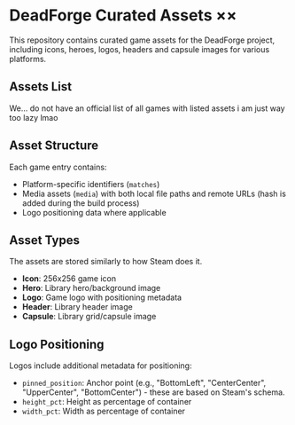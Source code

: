 # DeadForge Curated Assets **××**

This repository contains curated game assets for the DeadForge project, including icons, heroes, logos, headers and capsule images for various platforms.

## Assets List

We... do not have an official list of all games with listed assets i am just way too lazy lmao

## Asset Structure

Each game entry contains:
- Platform-specific identifiers (`matches`)
- Media assets (`media`) with both local file paths and remote URLs (hash is added during the build process)
- Logo positioning data where applicable

## Asset Types

The assets are stored similarly to how Steam does it.
- **Icon**: 256x256 game icon
- **Hero**: Library hero/background image
- **Logo**: Game logo with positioning metadata
- **Header**: Library header image
- **Capsule**: Library grid/capsule image

## Logo Positioning

Logos include additional metadata for positioning:
- `pinned_position`: Anchor point (e.g., "BottomLeft", "CenterCenter", "UpperCenter", "BottomCenter") - these are based on Steam's schema. 
- `height_pct`: Height as percentage of container
- `width_pct`: Width as percentage of container